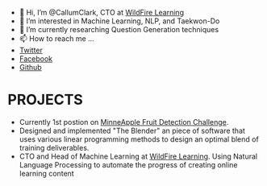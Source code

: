- 👋 Hi, I’m @CallumClark, CTO at [WildFire Learning](http://www.wildfirelearning.co.uk/)
- 👀 I’m interested in Machine Learning, NLP, and Taekwon-Do
- 🌱 I’m currently researching Question Generation techniques
- 📫 How to reach me ...
- [Twitter](https://twitter.com/CallumMacClark)
- [Facebook](https://www.facebook.com/callum.clark.1422)
- [Github](http://www.github.com/CallumClark)


# PROJECTS
- Currently 1st postion on [MinneApple Fruit Detection Challenge](https://competitions.codalab.org/competitions/21718). 
- Designed and implemented "The Blender" an piece of software that uses various linear programming methods to design an optimal blend of training deliverables.
- CTO and Head of Machine Learning at [WildFire Learning](http://www.wildfirelearning.co.uk/). Using Natural Language Processing to automate the progress of creating online learning content


<!---
CallumClark/CallumClark is a ✨ special ✨ repository because its `README.md` (this file) appears on your GitHub profile.
You can click the Preview link to take a look at your changes.
--->
